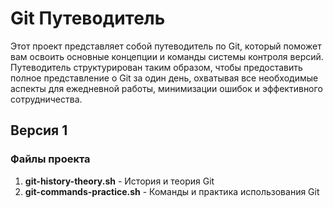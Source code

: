 # Git Путеводитель

Этот проект представляет собой путеводитель по Git, который поможет вам освоить основные концепции и команды системы контроля версий. Путеводитель структурирован таким образом, чтобы предоставить полное представление о Git за один день, охватывая все необходимые аспекты для ежедневной работы, минимизации ошибок и эффективного сотрудничества.

## Версия 1

### Файлы проекта

1. **git-history-theory.sh** - История и теория Git
2. **git-commands-practice.sh** - Команды и практика использования Git
